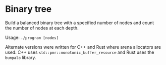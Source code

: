 # Binary tree

Build a balanced binary tree with a specified number of nodes and count the number of nodes at each depth.

Usage: `./program [nodes]`

Alternate versions were written for C++ and Rust where arena allocators are used. C++ uses `std::pmr::monotonic_buffer_resource` and Rust uses the `bumpalo` library.